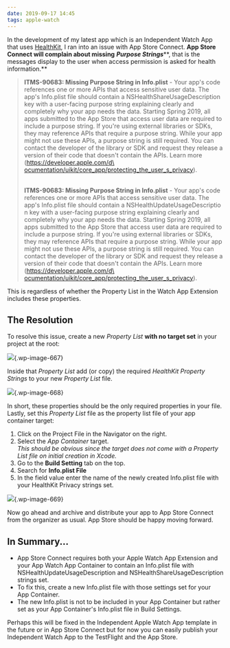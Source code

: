 ```yaml
---
date: 2019-09-17 14:45
tags: apple-watch
---
```

In the development of my latest app which is an Independent Watch App
that uses
[HealthKit](https://learningswift.brightdigit.com/healthkit-getting-started/),
I ran into an issue with App Store Connect. **App Store Connect will
complain about missing** ***Purpose Strings*****, that is the messages
display to the user when access permission is asked for health
information.**

> **ITMS-90683: Missing Purpose String in Info.plist** - Your app\'s
> code references one or more APIs that access sensitive user data. The
> app\'s Info.plist file should contain a NSHealthShareUsageDescription
> key with a user-facing purpose string explaining clearly and
> completely why your app needs the data. Starting Spring 2019, all apps
> submitted to the App Store that access user data are required to
> include a purpose string. If you\'re using external libraries or SDKs,
> they may reference APIs that require a purpose string. While your app
> might not use these APIs, a purpose string is still required. You can
> contact the developer of the library or SDK and request they release a
> version of their code that doesn\'t contain the APIs. Learn more
> ([https://developer.apple.com/d\
> ocumentation/uikit/core_app/protecting_the_user_s\_privacy](https://developer.apple.com/documentation/uikit/core_app/protecting_the_user_s_privacy)).
>
> \
> **ITMS-90683: Missing Purpose String in Info.plist** - Your app\'s
> code references one or more APIs that access sensitive user data. The
> app\'s Info.plist file should contain a NSHealthUpdateUsageDescriptio\
> n key with a user-facing purpose string explaining clearly and
> completely why your app needs the data. Starting Spring 2019, all apps
> submitted to the App Store that access user data are required to
> include a purpose string. If you\'re using external libraries or SDKs,
> they may reference APIs that require a purpose string. While your app
> might not use these APIs, a purpose string is still required. You can
> contact the developer of the library or SDK and request they release a
> version of their code that doesn\'t contain the APIs. Learn more
> ([https://developer.apple.com/d\
> ocumentation/uikit/core_app/protecting_the_user_s\_privacy](https://developer.apple.com/documentation/uikit/core_app/protecting_the_user_s_privacy)).

This is regardless of whether the Property List in the Watch App
Extension includes these properties.

## The Resolution

To resolve this issue, create a new *Property List* **with no target
set** in your project at the root:

![](https://learningswift.brightdigit.com/wp-content/uploads/sites/2/2019/09/Screen-Shot-2019-09-17-at-2.25.49-PM.png){.wp-image-667}

Inside that *Property List* add (or copy) the required *HealthKit
Property Strings* to your new *Property List* file.

![](https://learningswift.brightdigit.com/wp-content/uploads/sites/2/2019/09/Screen-Shot-2019-09-17-at-2.27.48-PM.png){.wp-image-668}

In short, these properties should be the only required properties in
your file. Lastly, set this *Property List* file as the property list
file of your app container target:

1.  Click on the Project File in the Navigator on the right.
2.  Select the *App Container* target.\
    *This should be obvious since the target does not come with a
    Property List file on initial creation in Xcode.*
3.  Go to the **Build Setting** tab on the top.
4.  Search for **Info.plist File**
5.  In the field value enter the name of the newly created Info.plist
    file with your HealthKit Privacy strings set.

![](https://i1.wp.com/learningswift.brightdigit.com/wp-content/uploads/sites/2/2019/09/Screen-Shot-2019-09-17-at-2.32.21-PM.png?fit=640%2C325&ssl=1){.wp-image-669}

Now go ahead and archive and distribute your app to App Store Connect
from the organizer as usual. App Store should be happy moving forward.

## In Summary\...

-   App Store Connect requires both your Apple Watch App Extension and
    your App Watch App Container to contain an Info.plist file with
    NSHealthUpdateUsageDescription and NSHealthShareUsageDescription
    strings set.
-   To fix this, create a new Info.plist file with those settings set
    for your App Container.
-   The new Info.plist is not to be included in your App Container but
    rather set as your App Container\'s Info.plist file in Build
    Settings.

Perhaps this will be fixed in the Independent Apple Watch App template
in the future or in App Store Connect but for now you can easily publish
your Independent Watch App to the TestFlight and the App Store.